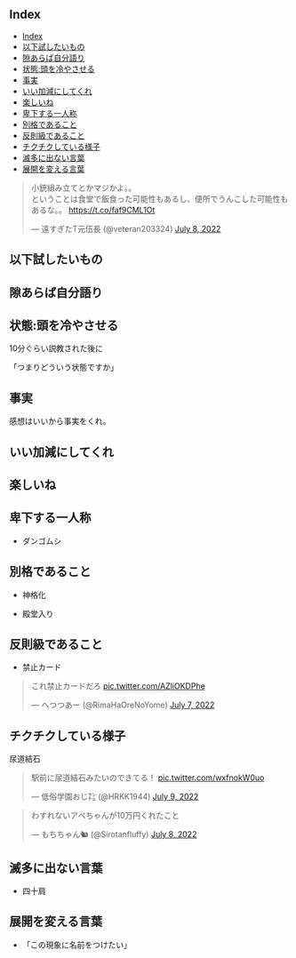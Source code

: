 

## Index

- [Index](#index)
- [以下試したいもの](#以下試したいもの)
- [隙あらば自分語り](#隙あらば自分語り)
- [状態:頭を冷やさせる](#状態頭を冷やさせる)
- [事実](#事実)
- [いい加減にしてくれ](#いい加減にしてくれ)
- [楽しいね](#楽しいね)
- [卑下する一人称](#卑下する一人称)
- [別格であること](#別格であること)
- [反則級であること](#反則級であること)
- [チクチクしている様子](#チクチクしている様子)
- [滅多に出ない言葉](#滅多に出ない言葉)
- [展開を変える言葉](#展開を変える言葉)



<blockquote class="twitter-tweet"><p lang="ja" dir="ltr">小銃組み立てとかマジかよ。。<br>ということは食堂で飯食った可能性もあるし、便所でうんこした可能性もあるな。。 <a href="https://t.co/faf9CML1Ot">https://t.co/faf9CML1Ot</a></p>&mdash; 遠すぎたT元伍長 (@veteran203324) <a href="https://twitter.com/veteran203324/status/1545537026941784065?ref_src=twsrc%5Etfw">July 8, 2022</a></blockquote> <script async src="https://platform.twitter.com/widgets.js" charset="utf-8"></script>



## 以下試したいもの


## 隙あらば自分語り


## 状態:頭を冷やさせる

10分ぐらい説教された後に

「つまりどういう状態ですか」


## 事実

感想はいいから事実をくれ。



## いい加減にしてくれ

## 楽しいね


## 卑下する一人称

- ダンゴムシ




## 別格であること

- 神格化

- 殿堂入り


## 反則級であること

- 禁止カード

<blockquote class="twitter-tweet"><p lang="ja" dir="ltr">これ禁止カードだろ <a href="https://t.co/AZliOKDPhe">pic.twitter.com/AZliOKDPhe</a></p>&mdash; へつつあー (@RimaHaOreNoYome) <a href="https://twitter.com/RimaHaOreNoYome/status/1545061953030070272?ref_src=twsrc%5Etfw">July 7, 2022</a></blockquote> <script async src="https://platform.twitter.com/widgets.js" charset="utf-8"></script>



## チクチクしている様子

尿道結石

<blockquote class="twitter-tweet"><p lang="ja" dir="ltr">駅前に尿道結石みたいのできてる！ <a href="https://t.co/wxfnokW0uo">pic.twitter.com/wxfnokW0uo</a></p>&mdash; 低俗学園おじ㌠ (@HRKK1944) <a href="https://twitter.com/HRKK1944/status/1545603715444649985?ref_src=twsrc%5Etfw">July 9, 2022</a></blockquote> <script async src="https://platform.twitter.com/widgets.js" charset="utf-8"></script>




<blockquote class="twitter-tweet"><p lang="ja" dir="ltr">わすれないアベちゃんが10万円くれたこと</p>&mdash; もちちゃん🐿 (@Sirotanfluffy) <a href="https://twitter.com/Sirotanfluffy/status/1545329703359492096?ref_src=twsrc%5Etfw">July 8, 2022</a></blockquote> <script async src="https://platform.twitter.com/widgets.js" charset="utf-8"></script>





## 滅多に出ない言葉

- 四十肩



## 展開を変える言葉

- 「この現象に名前をつけたい」

